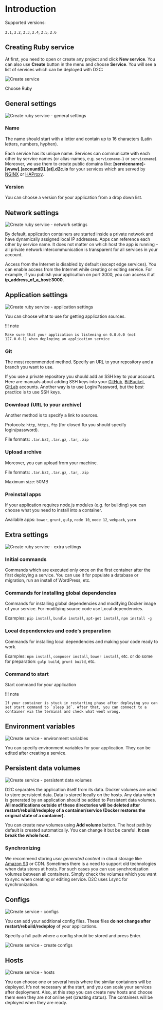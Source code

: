 # Introduction

Supported versions:

`2.1`, `2.2`, `2.3`, `2.4`, `2.5`, `2.6`

## Creating Ruby service

At first, you need to open or create any project and click **New service**. You can also use **Create** button in the menu and choose **Service**. You will see a list of services which can be deployed with D2C:

![Create service](../../img/new_interface/create_service.png)

Choose Ruby

## General settings

![Create ruby service - general settings](../../img/new_interface/creating_service_ruby_general_settings.png)

### Name

The name should start with a letter and contain up to 16 characters (Latin letters, numbers, hyphen).

Each service has its unique name. Services can communicate with each other by service names (or alias-names, e.g. `servicename-1` or `servicename`). Moreover, we use them to create public domains like: **[servicename]-[www].[accountID].[at].d2c.io** for your services which are served by [NGINX](/services/other-services/nginx) or [HAProxy](/services/other-services/haproxy).

### Version

You can choose a version for your application from a drop down list.

## Network settings

![Create ruby service - network settings](../../img/new_interface/creating_service_network_settings.png)

By default, application containers are started inside a private network and have dynamically assigned local IP addresses. Apps can reference each other by service name. It does not matter on which host the app is running – all private network intercommunication is transparent for all services in your account.

Access from the Internet is disabled by default (except edge services). You can enable access from the Internet while creating or editing service. For example, if you publish your application on port 3000, you can access it at **ip_address_of_a_host:3000**.

## Application settings

![Create ruby service - application settings](../../img/new_interface/creating_service_ruby_application_settings.png)

You can choose what to use for getting application sources.

!!! note

    Make sure that your application is listening on 0.0.0.0 (not 127.0.0.1) when deploying an application service

### Git

The most recommended method. Specify an URL to your repository and a branch you want to use.

If you use a private repository you should add an SSH key to your account. Here are manuals about adding SSH keys into your [GitHub](https://help.github.com/articles/adding-a-new-ssh-key-to-your-github-account/), [BitBucket](https://confluence.atlassian.com/bitbucket/add-an-ssh-key-to-an-account-302811853.html), [GitLab](https://docs.gitlab.com/ee/ssh/#adding-a-ssh-key-to-your-gitlab-account) accounts. Another way is to use Login/Password, but the best practice is to use SSH keys.

### Download (URL to your archive)

Another method is to specify a link to sources.

Protocols: `http`, `https`, `ftp` (for closed ftp you should specify login/password).

File formats: `.tar.bz2`, `.tar.gz`, `.tar`, `.zip`

### Upload archive

Moreover, you can upload from your machine.

File formats: `.tar.bz2`, `.tar.gz`, `.tar`, `.zip`

Maximum size: 50MB

### Preinstall apps

If your application requires node.js modules (e.g. for building) you can choose what you need to install into a container.

Available apps: `bower`, `grunt`, `gulp`, `node 10`, `node 12`, `webpack`, `yarn`

## Extra settings

![Create ruby service - extra settings](../../img/new_interface/creating_service_ruby_extra_settings.png)

### Initial commands

Commands which are executed only once on the first container after the first deploying a service. You can use it for populate a database or migration, run an install of WordPress, etc.

### Commands for installing global dependencies

Commands for installing global dependencies and modifying Docker image of your service. For modifying source code use Local dependencies.

Examples: `pip install`, `bundle install`, `apt-get install`, `npm install -g`

### Local dependencies and code’s preparation

Commands for installing local dependencies and making your code ready to work.

Examples: `npm install`, `composer install`, `bower install`, etc. or do some for preparation: `gulp build`, `grunt build`, etc.

### Command to start

Start command for your application

!!! note

    If your container is stuck in restarting phase after deploying you can set start command to `sleep 1d`. After that, you can connect to a container via the terminal and check what went wrong.

## Environment variables

![Create service - environment variables](../../img/new_interface/creating_service_python_env.png)

You can specify environment variables for your application. They can be edited after creating a service.

## Persistent data volumes

![Create service - persistent data volumes](../../img/new_interface/creating_service_ruby_volumes.png)

D2C separates the application itself from its data. Docker volumes are used to store persistent data. Data is stored locally on the hosts. Any data which is generated by an application should be added to Persistent data volumes. **All modifications outside of these directories will be deleted after restart/rebuild/redeploy of a container/service (Docker restores the original state of a container)**.

You can create new volumes using **Add volume** button.
The host path by default is created automatically. You can change it but be careful. **It can break the whole host**.

### Synchronizing

We recommend storing _user generated content_ in cloud storage like [Amazon S3](https://aws.amazon.com/s3/) or CDN. Sometimes there is a need to support old technologies when data stores at hosts. For such cases you can use synchronization volumes between all containers. Simply check the volumes which you want to sync when creating or editing service. D2C uses Lsync for synchronization.

## Configs

![Create service - configs](../../img/new_interface/creating_service_ruby_configs.png)

You can add your additional config files. These files **do not change after restart/rebuild/redeploy** of your applications.

Specify a full path where a config should be stored and press Enter.

![Create service - create configs](../../img/new_interface/creating_service_ruby_configs_create.png)

## Hosts

![Create service - hosts](../../img/new_interface/creating_service_hosts.png)

You can choose one or several hosts where the similar containers will be deployed. It’s not necessary at the start, and you can scale your services after deployment. Also, at this step you can create new hosts and choose them even they are not online yet (creating status). The containers will be deployed when they are ready.
